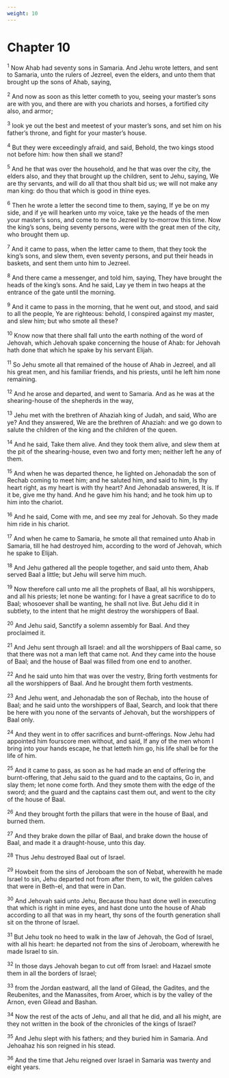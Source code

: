 ```yaml
---
weight: 10
---
```


# Chapter 10

<sup>1</sup> Now Ahab had seventy sons in Samaria. And Jehu wrote letters, and sent to Samaria, unto the rulers of Jezreel, even the elders, and unto them that brought up the sons of Ahab, saying, 

<sup>2</sup> And now as soon as this letter cometh to you, seeing your master’s sons are with you, and there are with you chariots and horses, a fortified city also, and armor; 

<sup>3</sup> look ye out the best and meetest of your master’s sons, and set him on his father’s throne, and fight for your master’s house. 

<sup>4</sup> But they were exceedingly afraid, and said, Behold, the two kings stood not before him: how then shall we stand? 

<sup>5</sup> And he that was over the household, and he that was over the city, the elders also, and they that brought up the children, sent to Jehu, saying, We are thy servants, and will do all that thou shalt bid us; we will not make any man king: do thou that which is good in thine eyes. 

<sup>6</sup> Then he wrote a letter the second time to them, saying, If ye be on my side, and if ye will hearken unto my voice, take ye the heads of the men your master’s sons, and come to me to Jezreel by to-morrow this time. Now the king’s sons, being seventy persons, were with the great men of the city, who brought them up. 

<sup>7</sup> And it came to pass, when the letter came to them, that they took the king’s sons, and slew them, even seventy persons, and put their heads in baskets, and sent them unto him to Jezreel. 

<sup>8</sup> And there came a messenger, and told him, saying, They have brought the heads of the king’s sons. And he said, Lay ye them in two heaps at the entrance of the gate until the morning. 

<sup>9</sup> And it came to pass in the morning, that he went out, and stood, and said to all the people, Ye are righteous: behold, I conspired against my master, and slew him; but who smote all these? 

<sup>10</sup> Know now that there shall fall unto the earth nothing of the word of Jehovah, which Jehovah spake concerning the house of Ahab: for Jehovah hath done that which he spake by his servant Elijah. 

<sup>11</sup> So Jehu smote all that remained of the house of Ahab in Jezreel, and all his great men, and his familiar friends, and his priests, until he left him none remaining. 

<sup>12</sup> And he arose and departed, and went to Samaria. And as he was at the shearing-house of the shepherds in the way, 

<sup>13</sup> Jehu met with the brethren of Ahaziah king of Judah, and said, Who are ye? And they answered, We are the brethren of Ahaziah: and we go down to salute the children of the king and the children of the queen. 

<sup>14</sup> And he said, Take them alive. And they took them alive, and slew them at the pit of the shearing-house, even two and forty men; neither left he any of them. 

<sup>15</sup> And when he was departed thence, he lighted on Jehonadab the son of Rechab coming to meet him; and he saluted him, and said to him, Is thy heart right, as my heart is with thy heart? And Jehonadab answered, It is. If it be, give me thy hand. And he gave him his hand; and he took him up to him into the chariot. 

<sup>16</sup> And he said, Come with me, and see my zeal for Jehovah. So they made him ride in his chariot. 

<sup>17</sup> And when he came to Samaria, he smote all that remained unto Ahab in Samaria, till he had destroyed him, according to the word of Jehovah, which he spake to Elijah. 

<sup>18</sup> And Jehu gathered all the people together, and said unto them, Ahab served Baal a little; but Jehu will serve him much. 

<sup>19</sup> Now therefore call unto me all the prophets of Baal, all his worshippers, and all his priests; let none be wanting: for I have a great sacrifice to do to Baal; whosoever shall be wanting, he shall not live. But Jehu did it in subtlety, to the intent that he might destroy the worshippers of Baal. 

<sup>20</sup> And Jehu said, Sanctify a solemn assembly for Baal. And they proclaimed it. 

<sup>21</sup> And Jehu sent through all Israel: and all the worshippers of Baal came, so that there was not a man left that came not. And they came into the house of Baal; and the house of Baal was filled from one end to another. 

<sup>22</sup> And he said unto him that was over the vestry, Bring forth vestments for all the worshippers of Baal. And he brought them forth vestments. 

<sup>23</sup> And Jehu went, and Jehonadab the son of Rechab, into the house of Baal; and he said unto the worshippers of Baal, Search, and look that there be here with you none of the servants of Jehovah, but the worshippers of Baal only. 

<sup>24</sup> And they went in to offer sacrifices and burnt-offerings. Now Jehu had appointed him fourscore men without, and said, If any of the men whom I bring into your hands escape, he that letteth him go, his life shall be for the life of him. 

<sup>25</sup> And it came to pass, as soon as he had made an end of offering the burnt-offering, that Jehu said to the guard and to the captains, Go in, and slay them; let none come forth. And they smote them with the edge of the sword; and the guard and the captains cast them out, and went to the city of the house of Baal. 

<sup>26</sup> And they brought forth the pillars that were in the house of Baal, and burned them. 

<sup>27</sup> And they brake down the pillar of Baal, and brake down the house of Baal, and made it a draught-house, unto this day. 

<sup>28</sup> Thus Jehu destroyed Baal out of Israel. 

<sup>29</sup> Howbeit from the sins of Jeroboam the son of Nebat, wherewith he made Israel to sin, Jehu departed not from after them, to wit, the golden calves that were in Beth-el, and that were in Dan. 

<sup>30</sup> And Jehovah said unto Jehu, Because thou hast done well in executing that which is right in mine eyes, and hast done unto the house of Ahab according to all that was in my heart, thy sons of the fourth generation shall sit on the throne of Israel. 

<sup>31</sup> But Jehu took no heed to walk in the law of Jehovah, the God of Israel, with all his heart: he departed not from the sins of Jeroboam, wherewith he made Israel to sin. 

<sup>32</sup> In those days Jehovah began to cut off from Israel: and Hazael smote them in all the borders of Israel; 

<sup>33</sup> from the Jordan eastward, all the land of Gilead, the Gadites, and the Reubenites, and the Manassites, from Aroer, which is by the valley of the Arnon, even Gilead and Bashan. 

<sup>34</sup> Now the rest of the acts of Jehu, and all that he did, and all his might, are they not written in the book of the chronicles of the kings of Israel? 

<sup>35</sup> And Jehu slept with his fathers; and they buried him in Samaria. And Jehoahaz his son reigned in his stead. 

<sup>36</sup> And the time that Jehu reigned over Israel in Samaria was twenty and eight years. 



